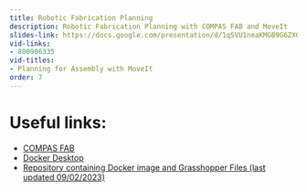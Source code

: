 ```yaml
---
title: Robotic Fabrication Planning
description: Robotic Fabrication Planning with COMPAS FAB and MoveIt
slides-link: https://docs.google.com/presentation/d/1qSVU1neaKMGB9G6ZXQtxqF8JLM43VixEK1s12HQNV-g/edit#slide=id.gc1f42a07d5_0_47
vid-links:
- 800906335
vid-titles:
- Planning for Assembly with MoveIt
order: 7
---
```


<!-- CONTENT -->

# Useful links:


* [COMPAS FAB](https://gramaziokohler.github.io/compas_fab/latest/)
* [Docker Desktop](https://www.docker.com/products/docker-desktop)
* [Repository containing Docker image and Grasshopper Files (last updated 09/02/2023)](https://github.com/le-ar-n/le-ar-n/tree/64600ee3bbe7e42f87f28442923b216cc565cf24/code)


